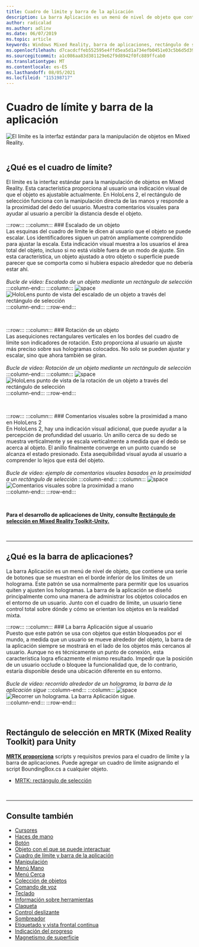 ```yaml
---
title: Cuadro de límite y barra de la aplicación
description: La barra Aplicación es un menú de nivel de objeto que contiene una serie de botones que se muestran en el borde inferior de los límites de un holograma.
author: radicalad
ms.author: adlinv
ms.date: 06/07/2019
ms.topic: article
keywords: Windows Mixed Reality, barra de aplicaciones, rectángulo de selección, casco de realidad mixta, casco de realidad mixta de Windows, casco de realidad virtual, casco de realidad virtual, HoloLens, MRTK, Mixed Reality Toolkit
ms.openlocfilehash: d7cacdcffeb552595e4ffd5ea5d1a734efb0451e03c5b6d5d39e5ea8caf3bd94
ms.sourcegitcommit: a1c086aa83d381129e62f9d8942f0fc889ffcab0
ms.translationtype: MT
ms.contentlocale: es-ES
ms.lasthandoff: 08/05/2021
ms.locfileid: "115198717"
---
```

# <a name="bounding-box-and-app-bar"></a>Cuadro de límite y barra de la aplicación
![El límite es la interfaz estándar para la manipulación de objetos en Mixed Reality.](images/UX_Hero_BoundingBox.jpg)<br>
<br>

## <a name="what-is-the-bounding-box"></a>¿Qué es el cuadro de límite?

El límite es la interfaz estándar para la manipulación de objetos en Mixed Reality. Esta característica proporciona al usuario una indicación visual de que el objeto es ajustable actualmente. En HoloLens 2, el rectángulo de selección funciona con la manipulación directa de las manos y responde a la proximidad del dedo del usuario. Muestra comentarios visuales para ayudar al usuario a percibir la distancia desde el objeto.

:::row:::
    :::column:::
        ### <a name="scaling-an-objectbr"></a>Escalado de un objeto<br>
        Las esquinas del cuadro de límite le dicen al usuario que el objeto se puede escalar. Los identificadores siguen un patrón ampliamente comprendido para ajustar la escala. Esta indicación visual muestra a los usuarios el área total del objeto, incluso si no está visible fuera de un modo de ajuste. Sin esta característica, un objeto ajustado a otro objeto o superficie puede parecer que se comporta como si hubiera espacio alrededor que no debería estar ahí.<br>
        <br>
        *Bucle de vídeo: Escalado de un objeto mediante un rectángulo de selección*
    :::column-end:::
        :::column:::
        ![space](images/spacer-20x582.png)<br>
       ![HoloLens punto de vista del escalado de un objeto a través del rectángulo de selección](images/HoloLens2_BoundingBox.gif)<br>
    :::column-end:::
:::row-end:::

<br>

:::row:::
    :::column:::
        ### <a name="rotating-an-objectbr"></a>Rotación de un objeto<br>
        Las asequiciones rectangulares verticales en los bordes del cuadro de límite son indicadores de rotación. Esto proporciona al usuario un ajuste más preciso sobre sus hologramas colocados. No solo se pueden ajustar y escalar, sino que ahora también se giran.<br>
        <br>
        *Bucle de vídeo: Rotación de un objeto mediante un rectángulo de selección*
    :::column-end:::
        :::column:::
        ![space](images/spacer-20x582.png)<br>
       ![HoloLens punto de vista de la rotación de un objeto a través del rectángulo de selección](images/HoloLens2_BoundingBox_Rotate.gif)<br>
    :::column-end:::
:::row-end:::

<br>

:::row:::
    :::column:::
        ### <a name="visual-feedback-on-hand-proximity-on-hololens-2br"></a>Comentarios visuales sobre la proximidad a mano en HoloLens 2<br>
        En HoloLens 2, hay una indicación visual adicional, que puede ayudar a la percepción de profundidad del usuario. Un anillo cerca de su dedo se muestra verticalmente y se escala verticalmente a medida que el dedo se acerca al objeto. El anillo finalmente converge en un punto cuando se alcanza el estado presionado. Esta asequibilidad visual ayuda al usuario a comprender lo lejos que está del objeto.<br>
        <br>
        *Bucle de vídeo: ejemplo de comentarios visuales basados en la proximidad a un rectángulo de selección*
    :::column-end:::
        :::column:::
        ![space](images/spacer-20x582.png)<br>
       ![Comentarios visuales sobre la proximidad a mano](images/HoloLens2_Proximity.gif)<br>
    :::column-end:::
:::row-end:::

<br>

**Para el desarrollo de aplicaciones de Unity, consulte [Rectángulo de selección en Mixed Reality Toolkit-Unity.](/windows/mixed-reality/mrtk-unity/features/ux-building-blocks/bounding-box)**

<br>

---

## <a name="what-is-the-app-bar"></a>¿Qué es la barra de aplicaciones?

La barra Aplicación es un menú de nivel de objeto, que contiene una serie de botones que se muestran en el borde inferior de los límites de un holograma. Este patrón se usa normalmente para permitir que los usuarios quiten y ajusten los hologramas. La barra de la aplicación se diseñó principalmente como una manera de administrar los objetos colocados en el entorno de un usuario. Junto con el cuadro de límite, un usuario tiene control total sobre dónde y cómo se orientan los objetos en la realidad mixta.

:::row:::
    :::column:::
        ### <a name="the-app-bar-follows-the-userbr"></a>La barra Aplicación sigue al usuario<br>
        Puesto que este patrón se usa con objetos que están bloqueados por el mundo, a medida que un usuario se mueve alrededor del objeto, la barra de la aplicación siempre se mostrará en el lado de los objetos más cercanos al usuario. Aunque no es técnicamente un punto de conexión, esta característica logra eficazmente el mismo resultado. Impedir que la posición de un usuario occlude o bloquee la funcionalidad que, de lo contrario, estaría disponible desde una ubicación diferente en su entorno. <br>
        <br>
        *Bucle de vídeo: recorrido alrededor de un holograma, la barra de la aplicación sigue*
    :::column-end:::
        :::column:::
        ![space](images/spacer-20x582.png)<br>
       ![Recorrer un holograma. La barra Aplicación sigue.](images/HoloLens2_AppBarFollowing.gif)<br>
    :::column-end:::
:::row-end:::

<br>


## <a name="bounding-box-in-mrtk-mixed-reality-toolkit-for-unity"></a>Rectángulo de selección en MRTK (Mixed Reality Toolkit) para Unity
**[MRTK proporciona](https://github.com/Microsoft/MixedRealityToolkit-Unity)** scripts y requisitos previos para el cuadro de límite y la barra de aplicaciones. Puede agregar un cuadro de límite asignando el script BoundingBox.cs a cualquier objeto.

* [MRTK: rectángulo de selección](/windows/mixed-reality/mrtk-unity/features/ux-building-blocks/bounding-box)


<br>

---


## <a name="see-also"></a>Consulte también

* [Cursores](cursors.md)
* [Haces de mano](point-and-commit.md)
* [Botón](button.md)
* [Objeto con el que se puede interactuar](interactable-object.md)
* [Cuadro de límite y barra de la aplicación](app-bar-and-bounding-box.md)
* [Manipulación](direct-manipulation.md)
* [Menú Mano](hand-menu.md)
* [Menú Cerca](near-menu.md)
* [Colección de objetos](object-collection.md)
* [Comando de voz](voice-input.md)
* [Teclado](keyboard.md)
* [Información sobre herramientas](tooltip.md)
* [Claqueta](slate.md)
* [Control deslizante](slider.md)
* [Sombreador](shader.md)
* [Etiquetado y vista frontal continua](billboarding-and-tag-along.md)
* [Indicación del progreso](progress.md)
* [Magnetismo de superficie](surface-magnetism.md)